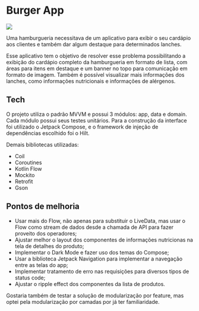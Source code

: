# Burger App

![](https://github.com/matheuscostap/burgerapp/blob/main/burger.gif?raw=true)

Uma hamburgueria necessitava de um aplicativo para exibir o seu cardápio aos clientes e também dar algum destaque para determinados lanches.

Esse aplicativo tem o objetivo de resolver esse problema possibilitando a exibição do cardápio completo da hamburgueria em formato de lista, com áreas para itens em destaque e um banner no topo para comunicação em formato de imagem. Também é possível visualizar mais informações dos lanches, como informações nutricionais e informações de alérgenos.


## Tech

O projeto utiliza o padrão MVVM e possui 3 módulos: app, data e domain. Cada módulo possui seus testes unitários. Para a construção da interface foi utilizado o Jetpack Compose, e o framework de injeção de dependências escolhido foi o Hilt.

Demais bibliotecas utilizadas:

- Coil
- Coroutines
- Kotlin Flow
- Mockito
- Retrofit
- Gson

## Pontos de melhoria

- Usar mais do Flow, não apenas para substituir o LiveData, mas usar o Flow como stream de dados desde a chamada de API para fazer proveito dos operadores;
- Ajustar melhor o layout dos componentes de informações nutricionas na tela de detalhes do produto;
- Implementar o Dark Mode e fazer uso dos temas do Compose;
- Usar a biblioteca Jetpack Navigation para implementar a navegação entre as telas do app;
- Implementar tratamento de erro nas requisições para diversos tipos de status code;
- Ajustar o ripple effect dos componentes da lista de produtos.

Gostaria também de testar a solução de modularização por feature, mas optei pela modularização por camadas por já ter familiaridade.
